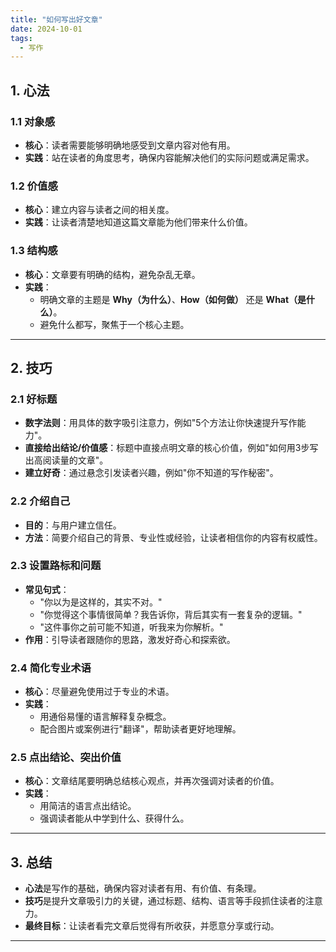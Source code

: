 ```yaml
---
title: "如何写出好文章"
date: 2024-10-01
tags:
  - 写作
---
```


## **1. 心法**

### **1.1 对象感**

- **核心**：读者需要能够明确地感受到文章内容对他有用。
- **实践**：站在读者的角度思考，确保内容能解决他们的实际问题或满足需求。

### **1.2 价值感**

- **核心**：建立内容与读者之间的相关度。
- **实践**：让读者清楚地知道这篇文章能为他们带来什么价值。

### **1.3 结构感**

- **核心**：文章要有明确的结构，避免杂乱无章。
- **实践**：
  - 明确文章的主题是 **Why（为什么）**、**How（如何做）** 还是 **What（是什么）**。
  - 避免什么都写，聚焦于一个核心主题。

---

## **2. 技巧**

### **2.1 好标题**

- **数字法则**：用具体的数字吸引注意力，例如"5个方法让你快速提升写作能力"。
- **直接给出结论/价值感**：标题中直接点明文章的核心价值，例如"如何用3步写出高阅读量的文章"。
- **建立好奇**：通过悬念引发读者兴趣，例如"你不知道的写作秘密"。

### **2.2 介绍自己**

- **目的**：与用户建立信任。
- **方法**：简要介绍自己的背景、专业性或经验，让读者相信你的内容有权威性。

### **2.3 设置路标和问题**

- **常见句式**：
  - "你以为是这样的，其实不对。"
  - "你觉得这个事情很简单？我告诉你，背后其实有一套复杂的逻辑。"
  - "这件事你之前可能不知道，听我来为你解析。"
- **作用**：引导读者跟随你的思路，激发好奇心和探索欲。

### **2.4 简化专业术语**

- **核心**：尽量避免使用过于专业的术语。
- **实践**：
  - 用通俗易懂的语言解释复杂概念。
  - 配合图片或案例进行"翻译"，帮助读者更好地理解。

### **2.5 点出结论、突出价值**

- **核心**：文章结尾要明确总结核心观点，并再次强调对读者的价值。
- **实践**：
  - 用简洁的语言点出结论。
  - 强调读者能从中学到什么、获得什么。

---

## **3. 总结**

- **心法**是写作的基础，确保内容对读者有用、有价值、有条理。
- **技巧**是提升文章吸引力的关键，通过标题、结构、语言等手段抓住读者的注意力。
- **最终目标**：让读者看完文章后觉得有所收获，并愿意分享或行动。

---
